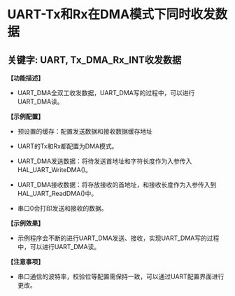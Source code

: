 # UART-Tx和Rx在DMA模式下同时收发数据
## 关键字: UART, Tx_DMA_Rx_INT收发数据

**【功能描述】**
+ UART_DMA全双工收发数据，UART_DMA写的过程中，可以进行UART_DMA读。

**【示例配置】**
+ 预设置的缓存：配置发送数据和接收数据缓存地址

+ UART的Tx和Rx都配置为DMA模式。

+ UART_DMA发送数据：将待发送首地址和字符长度作为入参传入HAL_UART_WriteDMA()。

+ UART_DMA接收数据：将存放接收的首地址，和接收长度作为入参传入到HAL_UART_ReadDMA()中。

+ 串口0会打印发送和接收的数据。

**【示例效果】**
+ 示例程序会不断的进行UART_DMA发送、接收，实现UART_DMA写的过程中，可以进行UART_DMA读。

**【注意事项】**
+ 串口通信的波特率，校验位等配置需保持一致，可以通过UART配置界面进行更改。

